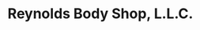 ---
title: "Reynolds Body Shop, L.L.C."
url: /indianapolis/reynolds-body-shop-l-l-c/
shop: car repair
---